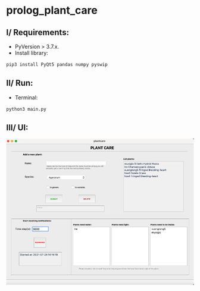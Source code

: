 # prolog_plant_care
## I/ Requirements:
- PyVersion > 3.7.x.
- Install library:
```sh
pip3 install PyQt5 pandas numpy pyswip
```
## II/ Run:
- Terminal:
```sh
python3 main.py
```
## III/ UI:
![image](https://github.com/anewday1999/prolog_plant_care/blob/main/Screenshot%202021-07-24%20at%2014.16.29.png)
